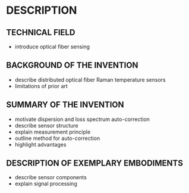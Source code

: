 # DESCRIPTION

## TECHNICAL FIELD

- introduce optical fiber sensing

## BACKGROUND OF THE INVENTION

- describe distributed optical fiber Raman temperature sensors
- limitations of prior art

## SUMMARY OF THE INVENTION

- motivate dispersion and loss spectrum auto-correction
- describe sensor structure
- explain measurement principle
- outline method for auto-correction
- highlight advantages

## DESCRIPTION OF EXEMPLARY EMBODIMENTS

- describe sensor components
- explain signal processing

